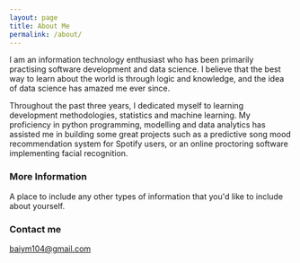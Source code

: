 ```yaml
---
layout: page
title: About Me
permalink: /about/
---
```


I am an information technology enthusiast who has been primarily practising software development and data science. I believe that the best way to learn about the world is through logic and knowledge, and the idea of data science has amazed me ever since.

Throughout the past three years, I dedicated myself to learning development methodologies, statistics and machine learning. My proficiency in python programming, modelling and data analytics has assisted me in building some great projects such as a predictive song mood recommendation system for Spotify users, or an online proctoring software implementing facial recognition.

### More Information

A place to include any other types of information that you'd like to include about yourself.

### Contact me

[baiym104@gmail.com](mailto:baiym104@gmail.com)